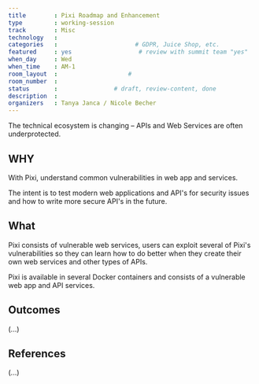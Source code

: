 ```yaml
---
title        : Pixi Roadmap and Enhancement
type         : working-session
track        : Misc
technology   :
categories   :                      # GDPR, Juice Shop, etc.
featured     : yes                   # review with summit team "yes"
when_day     : Wed
when_time    : AM-1
room_layout  :                    #
room_number  :
status       :                # draft, review-content, done
description  :
organizers   : Tanya Janca / Nicole Becher
---
```


The technical ecosystem is changing – APIs and Web Services are often underprotected.

## WHY

With Pixi, understand common vulnerabilities in web app and services.

The intent is to test modern web applications and API's for security issues and how to write more secure API's in the future.

## What

Pixi consists of vulnerable web services, users can exploit several of Pixi's vulnerabilities so they can learn how to do better when they create their own web services and other types of APIs.

Pixi is available in several Docker containers and consists of a vulnerable web app and API services.  

## Outcomes

(...)

## References

(...)
